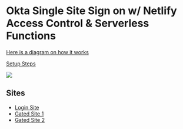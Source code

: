 # Okta Single Site Sign on w/ Netlify Access Control & Serverless Functions

[Here is a diagram on how it works](https://github.com/DavidWells/netlify-gated-sites/tree/master/okta/login-site-okta#how-does-it-work)

[Setup Steps](https://www.youtube.com/watch?v=cxieiiwms5k)

<a href="https://www.youtube.com/watch?v=cxieiiwms5k">
	<img src="https://user-images.githubusercontent.com/532272/43798056-3b4f9acc-9a3e-11e8-9a5a-3f409fee5be1.jpg"/>
</a>


## Sites

- [Login Site](https://github.com/DavidWells/netlify-gated-sites/tree/master/okta/login-site-okta)
- [Gated Site 1](https://github.com/DavidWells/netlify-gated-sites/tree/master/okta/gated-site-1)
- [Gated Site 2](https://github.com/DavidWells/netlify-gated-sites/tree/master/okta/gated-site-2)